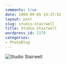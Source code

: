 ```yaml
---
comments: true
date: 2009-09-05 19:37:52
layout: post
slug: studio-stairwell
title: Studio Stairwell
wordpress_id: 2179
categories:
- PhotoBlog
---
```


![Studio Stairwell](http://ryanfitzer.com/main/wp-content/uploads/2009/09/9-5-09-6.jpg)
